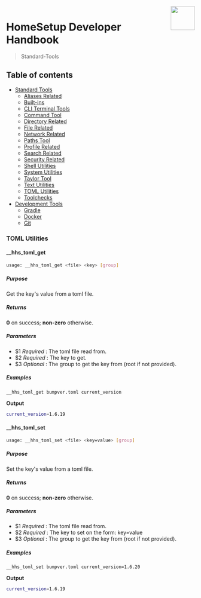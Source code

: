 <img src="https://iili.io/HvtxC1S.png" width="64" height="64" align="right" />

# HomeSetup Developer Handbook
>
> Standard-Tools

## Table of contents

<!-- toc -->

- [Standard Tools](../../functions.md#standard-tools)
  - [Aliases Related](aliases-related.md#aliases-related-functions)
  - [Built-ins](built-ins.md#built-ins-functions)
  - [CLI Terminal Tools](clitt.md#cli-terminal-tools)
  - [Command Tool](command-tool.md#command-tool)
  - [Directory Related](directory-related.md#directory-related-functions)
  - [File Related](file-related.md#file-related-functions)
  - [Network Related](network-related.md#network-related-functions)
  - [Paths Tool](paths-tool.md#paths-tool)
  - [Profile Related](profile-related.md#profile-related-functions)
  - [Search Related](search-related.md#search-related-functions)
  - [Security Related](security-related.md#security-related-functions)
  - [Shell Utilities](shell-utilities.md#shell-utilities)
  - [System Utilities](system-utilities.md#system-utilities)
  - [Taylor Tool](taylor-tool.md#taylor-tool)
  - [Text Utilities](text-utilities.md#text-utilities)
  - [TOML Utilities](toml-utilities.md#toml-utilities)
  - [Toolchecks](toolchecks.md#tool-checks-functions)
- [Development Tools](../../functions.md#development-tools)
  - [Gradle](../dev-tools/gradle-tools.md#gradle-functions)
  - [Docker](../dev-tools/docker-tools.md#docker-functions)
  - [Git](../dev-tools/git-tools.md#git-functions)

<!-- tocstop -->

### TOML Utilities

#### __hhs_toml_get

```bash
usage: __hhs_toml_get <file> <key> [group]
```

##### **Purpose**

Get the key's value from a toml file.

##### **Returns**

**0** on success; **non-zero** otherwise.

##### **Parameters**

  - $1 _Required_ : The toml file read from.
  - $2 _Required_ : The key to get.
  - $3 _Optional_ : The group to get the key from (root if not provided).

##### **Examples**

`__hhs_toml_get bumpver.toml current_version`

**Output**

```bash
current_version=1.6.19
```

#### __hhs_toml_set

```bash
usage: __hhs_toml_set <file> <key=value> [group]
```

##### **Purpose**

Set the key's value from a toml file.

##### **Returns**

**0** on success; **non-zero** otherwise.

##### **Parameters**

  - $1 _Required_ : The toml file read from.
  - $2 _Required_ : The key to set on the form: key=value
  - $3 _Optional_ : The group to get the key from (root if not provided).

##### **Examples**

`__hhs_toml_set bumpver.toml current_version=1.6.20`

**Output**

```bash
current_version=1.6.19
```
